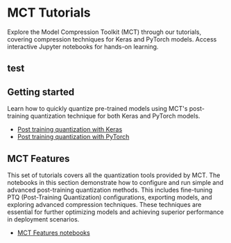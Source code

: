 # MCT Tutorials
Explore the Model Compression Toolkit (MCT) through our tutorials, 
covering compression techniques for Keras and PyTorch models. 
Access interactive Jupyter notebooks for hands-on learning.

## test

## Getting started
Learn how to quickly quantize pre-trained models using MCT's post-training quantization technique for both Keras and PyTorch models.
- [Post training quantization with Keras](notebooks/imx500_notebooks/keras/example_keras_mobilenetv2_for_imx500.ipynb)
- [Post training quantization with PyTorch](notebooks/mct_features_notebooks/pytorch/example_pytorch_post_training_quantization.ipynb)

## MCT Features
This set of tutorials covers all the quantization tools provided by MCT. 
The notebooks in this section demonstrate how to configure and run simple and advanced post-training quantization methods.
This includes fine-tuning PTQ (Post-Training Quantization) configurations, exporting models,
and exploring advanced compression techniques. 
These techniques are essential for further optimizing models and achieving superior performance in deployment scenarios.
- [MCT Features notebooks](notebooks/mct_features_notebooks/README.md)
